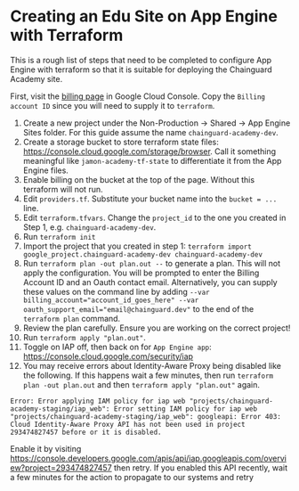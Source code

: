# Creating an Edu Site on App Engine with Terraform

This is a rough list of steps that need to be completed to configure App Engine with terraform so that it is suitable for deploying the Chainguard Academy site.

First, visit the [billing page](https://console.cloud.google.com/billing) in Google Cloud Console. Copy the `Billing account ID` since you will need to supply it to `terraform`.

1. Create a new project under the Non-Production -> Shared -> App Engine Sites folder. For this guide assume the name `chainguard-academy-dev`.
2. Create a storage bucket to store terraform state files: https://console.cloud.google.com/storage/browser. Call it something meaningful like `jamon-academy-tf-state` to differentiate it from the App Engine files.
3. Enable billing on the bucket at the top of the page. Without this terraform will not run.
4. Edit `providers.tf`. Substitute your bucket name into the `bucket = ...` line.
5. Edit `terraform.tfvars`. Change the `project_id` to the one you created in Step 1, e.g. `chainguard-academy-dev`.
6. Run `terraform init`
7. Import the project that you created in step 1: `terraform import google_project.chainguard-academy-dev chainguard-academy-dev`
8. Run `terraform plan -out plan.out --` to generate a plan. This will not apply the configuration. You will be prompted to enter the Billing Account ID and an Oauth contact email. Alternatively, you can supply these values on the command line by adding `--var billing_account="account_id_goes_here" --var oauth_support_email="email@chainguard.dev"` to the end of the `terraform plan` command.
9. Review the plan carefully. Ensure you are working on the correct project!
10. Run `terraform apply "plan.out"`.
11. Toggle on IAP off, then back on for `App Engine app`: https://console.cloud.google.com/security/iap
12. You may receive errors about Identity-Aware Proxy being disabled like the following. If this happens wait a few minutes, then run `terraform plan -out plan.out` and then `terraform apply "plan.out"` again.

```
Error: Error applying IAM policy for iap web "projects/chainguard-academy-staging/iap_web": Error setting IAM policy for iap web "projects/chainguard-academy-staging/iap_web": googleapi: Error 403: Cloud Identity-Aware Proxy API has not been used in project 293474827457 before or it is disabled.
```

Enable it by visiting https://console.developers.google.com/apis/api/iap.googleapis.com/overview?project=293474827457 then retry. If you enabled this API recently, wait a few minutes for the action to propagate to our systems and retry

